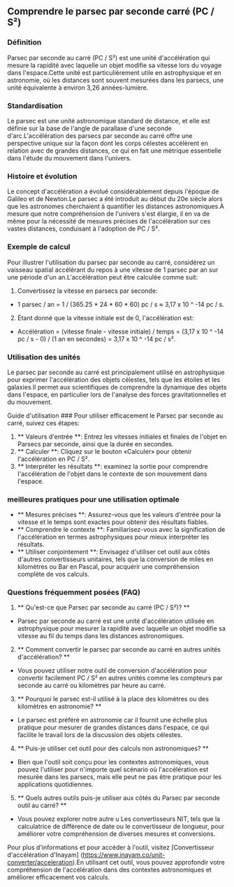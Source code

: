 ## Comprendre le parsec par seconde carré (PC / S²)

### Définition
Parsec par seconde au carré (PC / S²) est une unité d'accélération qui mesure la rapidité avec laquelle un objet modifie sa vitesse lors du voyage dans l'espace.Cette unité est particulièrement utile en astrophysique et en astronomie, où les distances sont souvent mesurées dans les parsecs, une unité équivalente à environ 3,26 années-lumière.

### Standardisation
Le parsec est une unité astronomique standard de distance, et elle est définie sur la base de l'angle de parallaxe d'une seconde d'arc.L'accélération des parsecs par seconde au carré offre une perspective unique sur la façon dont les corps célestes accélèrent en relation avec de grandes distances, ce qui en fait une métrique essentielle dans l'étude du mouvement dans l'univers.

### Histoire et évolution
Le concept d'accélération a évolué considérablement depuis l'époque de Galileo et de Newton.Le parsec a été introduit au début du 20e siècle alors que les astronomes cherchaient à quantifier les distances astronomiques.À mesure que notre compréhension de l'univers s'est élargie, il en va de même pour la nécessité de mesures précises de l'accélération sur ces vastes distances, conduisant à l'adoption de PC / S².

### Exemple de calcul
Pour illustrer l'utilisation du parsec par seconde au carré, considérez un vaisseau spatial accélérant du repos à une vitesse de 1 parsec par an sur une période d'un an.L'accélération peut être calculée comme suit:

1. Convertissez la vitesse en parsecs par seconde:
- 1 parsec / an = 1 / (365.25 * 24 * 60 * 60) pc / s ≈ 3,17 x 10 ^ -14 pc / s.
2. Étant donné que la vitesse initiale est de 0, l'accélération est:
- Accélération = (vitesse finale - vitesse initiale) / temps = (3,17 x 10 ^ -14 pc / s - 0) / (1 an en secondes) = 3,17 x 10 ^ -14 pc / s².

### Utilisation des unités
Le parsec par seconde au carré est principalement utilisé en astrophysique pour exprimer l'accélération des objets célestes, tels que les étoiles et les galaxies.Il permet aux scientifiques de comprendre la dynamique des objets dans l'espace, en particulier lors de l'analyse des forces gravitationnelles et du mouvement.

Guide d'utilisation ###
Pour utiliser efficacement le Parsec par seconde au carré, suivez ces étapes:
1. ** Valeurs d'entrée **: Entrez les vitesses initiales et finales de l'objet en Parsecs par seconde, ainsi que la durée en secondes.
2. ** Calculer **: Cliquez sur le bouton «Calculer» pour obtenir l'accélération en PC / S².
3. ** Interpréter les résultats **: examinez la sortie pour comprendre l'accélération de l'objet dans le contexte de son mouvement dans l'espace.

### meilleures pratiques pour une utilisation optimale
- ** Mesures précises **: Assurez-vous que les valeurs d'entrée pour la vitesse et le temps sont exactes pour obtenir des résultats fiables.
- ** Comprendre le contexte **: Familiarisez-vous avec la signification de l'accélération en termes astrophysiques pour mieux interpréter les résultats.
- ** Utiliser conjointement **: Envisagez d'utiliser cet outil aux côtés d'autres convertisseurs unitaires, tels que la conversion de miles en kilomètres ou Bar en Pascal, pour acquérir une compréhension complète de vos calculs.

### Questions fréquemment posées (FAQ)

1. ** Qu'est-ce que Parsec par seconde au carré (PC / S²)? **
- Parsec par seconde au carré est une unité d'accélération utilisée en astrophysique pour mesurer la rapidité avec laquelle un objet modifie sa vitesse au fil du temps dans les distances astronomiques.

2. ** Comment convertir le parsec par seconde au carré en autres unités d'accélération? **
- Vous pouvez utiliser notre outil de conversion d'accélération pour convertir facilement PC / S² en autres unités comme les compteurs par seconde au carré ou kilomètres par heure au carré.

3. ** Pourquoi le parsec est-il utilisé à la place des kilomètres ou des kilomètres en astronomie? **
- Le parsec est préféré en astronomie car il fournit une échelle plus pratique pour mesurer de grandes distances dans l'espace, ce qui facilite le travail lors de la discussion des objets célestes.

4. ** Puis-je utiliser cet outil pour des calculs non astronomiques? **
- Bien que l'outil soit conçu pour les contextes astronomiques, vous pouvez l'utiliser pour n'importe quel scénario où l'accélération est mesurée dans les parsecs, mais elle peut ne pas être pratique pour les applications quotidiennes.

5. ** Quels autres outils puis-je utiliser aux côtés du Parsec par seconde outil au carré? **
- Vous pouvez explorer notre autre u Les convertisseurs NIT, tels que la calculatrice de différence de date ou le convertisseur de longueur, pour améliorer votre compréhension de diverses mesures et conversions.

Pour plus d'informations et pour accéder à l'outil, visitez [Convertisseur d'accélération d'Inayam] (https://www.inayam.co/unit-converter/acceleration).En utilisant cet outil, vous pouvez approfondir votre compréhension de l'accélération dans des contextes astronomiques et améliorer efficacement vos calculs.